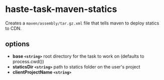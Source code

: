 # haste-task-maven-statics
Creates a `maven/assembly/tar.gz.xml` file that tells maven to deploy statics to CDN.

## options
* **base `<string>`** root directory for the task to work on (defaults to process.cwd())
* **staticsDir `<string>`** path to statics folder on the user's project
* **clientProjectName `<string>`**
